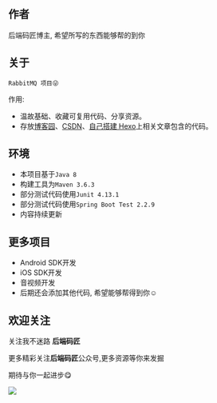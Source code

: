 ## 作者

后端码匠博主, 希望所写的东西能够帮的到你

## 关于

`RabbitMQ 项目😜`   

 作用:   

- 温故基础、收藏可复用代码、分享资源。
- 存放[博客园](https://www.cnblogs.com/mzdljgz/)、[CSDN](https://blog.csdn.net/weixin_43874301)、[自己搭建 Hexo](https://codingce.com.cn/)上相关文章包含的代码。

## 环境

- 本项目基于```Java 8```
- 构建工具为```Maven 3.6.3```
- 部分测试代码使用```Junit 4.13.1```
- 部分测试代码使用```Spring Boot Test 2.2.9```
- 内容持续更新

## 更多项目
- Android SDK开发
- iOS SDK开发
- 音视频开发
- 后期还会添加其他代码, 希望能够帮得到你☺

## 欢迎关注

关注我不迷路  **后端码匠** 

更多精彩关注**后端码匠**公众号,更多资源等你来发掘    

期待与你一起进步😋

![](https://cdn.jsdelivr.net/gh/xzMhehe/StaticFile_CDN/static/img/202108311552149.png)
